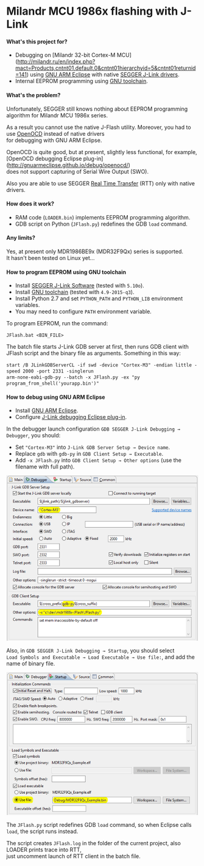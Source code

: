 # Milandr MCU 1986x flashing with J-Link

#### What's this project for?

- Debugging on [Milandr 32-bit Cortex-М MCU]
(http://milandr.ru/en/index.php?mact=Products,cntnt01,default,0&cntnt01hierarchyid=5&cntnt01returnid=141)
using [GNU ARM Eclipse](http://gnuarmeclipse.github.io/)
with native [SEGGER J-Link drivers](https://www.segger.com/jlink-software.html).
- Internal EEPROM programming using [GNU toolchain](https://launchpad.net/gcc-arm-embedded).

#### What's the problem?

Unfortunately, SEGGER still knows nothing about EEPROM programming algorithm for Milandr MCU 1986x series.

As a result you cannot use the native J-Flash utility. Moreover, you had to use [OpenOCD](http://openocd.org/)
instead of native drivers<br>
for debugging with GNU ARM Eclipse.

OpenOCD is quite good, but at present, slightly less functional, for example, [OpenOCD debugging Eclipse plug-in]
(http://gnuarmeclipse.github.io/debug/openocd/)<br>
does not support capturing of Serial Wire Output (SWO).

Also you are able to use SEGGER [Real Time Transfer](https://www.segger.com/jlink-rtt.html) (RTT)
only with native drivers.

#### How does it work?

- RAM code (`LOADER.bin`) implements EEPROM programming algorithm.
- GDB script on Python (`JFlash.py`) redefines the GDB `load` command.

#### Any limits?

Yes, at present only MDR1986BE9x (MDR32F9Qx) series is supported.<br>
It hasn't been tested on Linux yet...

#### How to program EEPROM using GNU toolchain

- Install [SEGGER J-Link Software](https://www.segger.com/jlink-software.html) (tested with `5.10o`).
- Install [GNU toolchain](https://launchpad.net/gcc-arm-embedded) (tested with `4.9-2015-q3`).
- Install Python 2.7 and set `PYTHON_PATH` and `PYTHON_LIB` environment variables.
- You may need to configure `PATH` environment variable.

To program EEPROM, run the command:
```
JFlash.bat <BIN_FILE>
```
The batch file starts J-Link GDB server at first, then runs GDB client with JFlash script
and the binary file as arguments. Something in this way:
```
start /B JLinkGDBServerCL -if swd -device "Cortex-M3" -endian little -speed 2000 -port 2331 -singlerun
arm-none-eabi-gdb-py --batch -x JFlash.py -ex "py program_from_shell('yourapp.bin')"
```

#### How to debug using GNU ARM Eclipse

- Install [GNU ARM Eclipse](http://gnuarmeclipse.github.io/install/).
- Configure [J-Link debugging Eclipse plug-in](http://gnuarmeclipse.github.io/debug/jlink/).

In the debugger launch configuration `GDB SEGGER J-Link Debugging → Debugger`, you should:
- Set `"Cortex-M3"` into `J-Link GDB Server Setup → Device name`.
- Replace `gdb` with `gdb-py` in `GDB Client Setup → Executable`.
- Add `-x JFlash.py` into `GDB Client Setup → Other options` (use the filename with full path).

![screenshot](doc/pic/README_01.png)

Also, in `GDB SEGGER J-Link Debugging → Startup`, you should select<br>
`Load Symbols and Executable → Load Executable → Use file:`, and add the name of binary file.

![screenshot](doc/pic/README_02.png)

The `JFlash.py` script redefines GDB `load` command, so when Eclipse calls `load`, the script runs instead.

The script creates `JFlash.log` in the folder of the current project, also LOADER prints trace into RTT,<br>
just uncomment launch of RTT client in the batch file.
